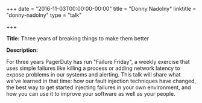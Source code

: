 +++
date = "2016-11-03T00:00:00-00:00"
title = "Donny Nadolny"
linktitle = "donny-nadolny"
type = "talk"

+++

<div class="span-15  ">
  <div class="span-15  last ">
  <p><strong>Title:</strong>
Three years of breaking things to make them better
</p>

<p><strong>Description:</strong></p>

<p>
For three years PagerDuty has run "Failure Friday", a weekly exercise that uses simple failures like killing a process or adding network latency to expose problems in our systems and alerting. This talk will share what we've learned in that time: how our fault injection techniques have changed, the best way to get started injecting failures in your own environment, and how you can use it to improve your software as well as your people. 
</p>
  </div>
</div>

